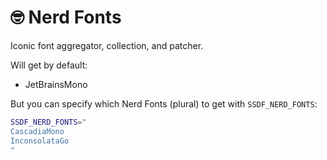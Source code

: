 # 🤓 Nerd Fonts

Iconic font aggregator, collection, and patcher.

Will get by default:

* JetBrainsMono

But you can specify which Nerd Fonts (plural) to get with `SSDF_NERD_FONTS`:

```bash
SSDF_NERD_FONTS="
CascadiaMono
InconsolataGo
"
```
